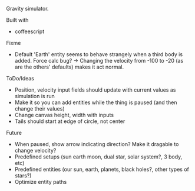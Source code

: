 Gravity simulator.

Built with
* coffeescript

Fixme
* Default 'Earth' entity seems to behave strangely when a third body is added. Force calc bug?
  -> Changing the velocity from -100 to -20 (as are the others' defaults) makes it act normal.

ToDo/Ideas
* Position, velocity input fields should update with current values as simulation is run
* Make it so you can add entities while the thing is paused (and then change their values)
* Change canvas height, width with inputs
* Tails should start at edge of circle, not center

Future
* When paused, show arrow indicating direction? Make it dragable to change velocity?
* Predefined setups (sun earth moon, dual star, solar system?, 3 body, etc)
* Predefined entities (our sun, earth, planets, black holes?, other types of stars?)
* Optimize entity paths
